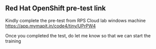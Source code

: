 ## Red Hat OpenShift pre-test link

Kindly complete the pre-test from RPS Cloud lab windows machine
https://app.mymapit.in/code4/tiny/UPrPW4

Once you completed the test, do let me know so that we can start the training

